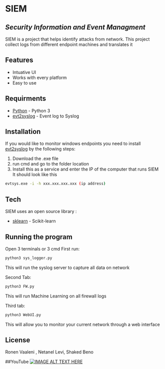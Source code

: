 # SIEM
## _Security Information and Event Managment_


SIEM is a project that helps identify attacks from network.
This project collect logs from different endpoint machines and translates it 


## Features

- Intuative UI
- Works with every platform
- Easy to use


## Requirments
- [Python] - Python 3
- [evt2syslog] - Event log to Syslog

## Installation
If you would like to monitor windows endpoints you need to install [evt2syslog] by the following steps:
1. Download the .exe file
2. run cmd and go to the folder location
3. Install this as a service and enter the IP of the computer that runs SIEM
It should look like this
```sh
evtsys.exe -i -h xxx.xxx.xxx.xxx (ip address)
```


## Tech

SIEM uses an open source library :
- [sklearn] - Scikit-learn


## Running the program

Open 3 terminals or 3 cmd 
First run:

```sh
python3 sys_logger.py
```
This will run the syslog server to capture all data on network

Second Tab:

```sh
python3 FW.py
```
This will run Machine Learning on all firewall logs

Third tab:

```sh
python3 WebUI.py
```
This will allow you to monitor your current network through a web interface 

## License
Ronen Vaaleni , Netanel Levi, Shaked Beno

   [Python]: <https://www.python.org/>
   [sklearn]:<https://scikit-learn.org/stable/>
   [evt2syslog]:<https://code.google.com/archive/p/eventlog-to-syslog/downloads>

##YouTube
[![IMAGE ALT TEXT HERE](https://img.youtube.com/vi/YOUTUBE_9n7qYOWtrFs/0.jpg)](https://www.youtube.com/watch?v=9n7qYOWtrFs)

